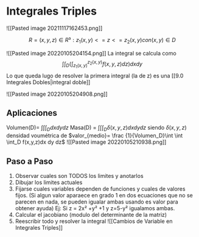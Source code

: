 # Integrales Triples
![[Pasted image 20211117162453.png]]


$$R = {(x,y,z) \in R³: z_1(x,y) <= z <= z_2(x,y) con (x,y) \in D}$$

![[Pasted image 20220105204154.png]]
La integral se calcula como 
$$\int \int_D (\int_{z_1(x,y)}^{z_2(x,y)} f(x,y,z)dz)dxdy$$
Lo que queda lugo de resolver la primera integral (la de z) es una [[9.0 Integrales Dobles|integral doble]]

![[Pasted image 20220105204908.png]]

## Aplicaciones
Volumen(D)= $\int \int \int_D dx dy dz$
Masa(D) = $\int \int \int_D \delta (x, y, z) dx dy dz$ siendo $\delta(x,y,z)$ densidad voumétrica de $valor_{medio}= \frac {1}{Volumen_D}\int \int \int_D f(x,y,z)dx dy dz$
![[Pasted image 20220105210938.png]]


## Paso a Paso
1) Observar cuales son TODOS los limites y anotarlos
2) Dibujar los limites actuales
3) Fijarse cuales variables dependen de funciones y cuales de valores fijos. (Si algun valor aparaece en grado 1 en dos ecuaciones que no se parecen en nada, se pueden igualar ambas usando es valor para obtener ayuda) Ej: Si z = 2x² +y² +1 y z=5-y² igualamos ambas. 
5) Calcular el jacobiano (modulo del determinante de la matriz)
6) Reescribir todo y resolver la integral
![[Cambios de Variable en Integrales Triples]]